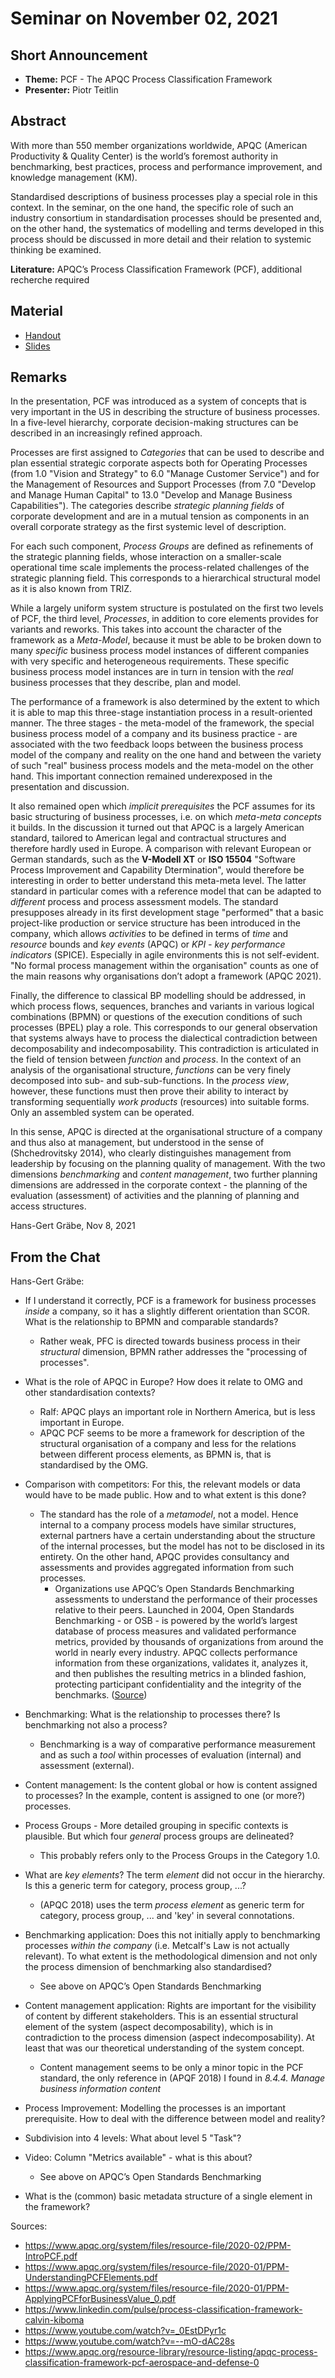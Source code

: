 # Seminar on November 02, 2021

## Short Announcement

* __Theme:__   PCF - The APQC Process Classification Framework
* __Presenter:__ Piotr Teitlin

## Abstract

With more than 550 member organizations worldwide, APQC (American Productivity
& Quality Center) is the world’s foremost authority in benchmarking, best
practices, process and performance improvement, and knowledge management (KM).

Standardised descriptions of business processes play a special role in this
context.  In the seminar, on the one hand, the specific role of such an
industry consortium in standardisation processes should be presented and, on
the other hand, the systematics of modelling and terms developed in this
process should be discussed in more detail and their relation to systemic
thinking be examined.

__Literature:__ APQC’s Process Classification Framework (PCF), additional
recherche required

## Material

* [Handout](Handout.pdf)
* [Slides](Slides.pdf)

## Remarks

In the presentation, PCF was introduced as a system of concepts that is very
important in the US in describing the structure of business processes.  In a
five-level hierarchy, corporate decision-making structures can be described in
an increasingly refined approach.

Processes are first assigned to _Categories_ that can be used to describe and
plan essential strategic corporate aspects both for Operating Processes (from
1.0 "Vision and Strategy" to 6.0 "Manage Customer Service") and for the
Management of Resources and Support Processes (from 7.0 "Develop and Manage
Human Capital" to 13.0 "Develop and Manage Business Capabilities"). The
categories describe _strategic planning fields_ of corporate development and
are in a mutual tension as components in an overall corporate strategy as the
first systemic level of description.

For each such component, _Process Groups_ are defined as refinements of the
strategic planning fields, whose interaction on a smaller-scale operational
time scale implements the process-related challenges of the strategic planning
field. This corresponds to a hierarchical structural model as it is also known
from TRIZ.

While a largely uniform system structure is postulated on the first two levels
of PCF, the third level, _Processes_, in addition to core elements provides
for variants and reworks. This takes into account the character of the
framework as a _Meta-Model_, because it must be able to be broken down to many
_specific_ business process model instances of different companies with very
specific and heterogeneous requirements. These specific business process model
instances are in turn in tension with the _real_ business processes that they
describe, plan and model.

The performance of a framework is also determined by the extent to which it is
able to map this three-stage instantiation process in a result-oriented
manner.  The three stages - the meta-model of the framework, the special
business process model of a company and its business practice - are associated
with the two feedback loops between the business process model of the company
and reality on the one hand and between the variety of such "real" business
process models and the meta-model on the other hand. This important connection
remained underexposed in the presentation and discussion.

It also remained open which _implicit prerequisites_ the PCF assumes for its
basic structuring of business processes, i.e. on which _meta-meta concepts_ it
builds. In the discussion it turned out that APQC is a largely American
standard, tailored to American legal and contractual structures and therefore
hardly used in Europe. A comparison with relevant European or German
standards, such as the __V-Modell XT__ or __ISO 15504__ "Software Process
Improvement and Capability Dtermination", would therefore be interesting in
order to better understand this meta-meta level.  The latter standard in
particular comes with a reference model that can be adapted to _different_
process and process assessment models. The standard presupposes already in its
first development stage "performed" that a basic project-like production or
service structure has been introduced in the company, which allows
_activities_ to be defined in terms of _time_ and _resource_ bounds and _key
events_ (APQC) or _KPI - key performance indicators_ (SPICE).  Especially in
agile environments this is not self-evident. "No formal process management
within the organisation" counts as one of the main reasons why organisations
don’t adopt a framework (APQC 2021). 

Finally, the difference to classical BP modelling should be addressed, in
which process flows, sequences, branches and variants in various logical
combinations (BPMN) or questions of the execution conditions of such processes
(BPEL) play a role. This corresponds to our general observation that systems
always have to process the dialectical contradiction between decomposability
and indecomposability. This contradiction is articulated in the field of
tension between _function_ and _process_. In the context of an analysis of the
organisational structure, _functions_ can be very finely decomposed into sub-
and sub-sub-functions. In the _process view_, however, these functions must
then prove their ability to interact by transforming sequentially _work
products_ (resources) into suitable forms. Only an assembled system can be
operated.

In this sense, APQC is directed at the organisational structure of a company
and thus also at management, but understood in the sense of (Shchedrovitsky
2014), who clearly distinguishes management from leadership by focusing on the
planning quality of management. With the two dimensions _benchmarking_ and
_content management_, two further planning dimensions are addressed in the
corporate context - the planning of the evaluation (assessment) of activities
and the planning of planning and access structures.

Hans-Gert Gräbe, Nov 8, 2021

## From the Chat

Hans-Gert Gräbe:

- If I understand it correctly, PCF is a framework for business processes
  _inside_ a company, so it has a slightly different orientation than SCOR.
  What is the relationship to BPMN and comparable standards?
  - Rather weak, PFC is directed towards business process in their
    _structural_ dimension, BPMN rather addresses the "processing of
    processes".

- What is the role of APQC in Europe? How does it relate to OMG and other
  standardisation contexts?
  - Ralf: APQC plays an important role in Northern America, but is less
    important in Europe.
  - APQC PCF seems to be more a framework for description of the structural
    organisation of a company and less for the relations between different
    process elements, as BPMN is, that is standardised by the OMG.
  
- Comparison with competitors: For this, the relevant models or data would
  have to be made public. How and to what extent is this done?
  - The standard has the role of a _metamodel_, not a model.  Hence internal
    to a company process models have similar structures, external partners
    have a certain understanding about the structure of the internal
    processes, but the model has not to be disclosed in its entirety.  On the
    other hand, APQC provides consultancy and assessments and provides
    aggregated information from such processes.
    - Organizations use APQC’s Open Standards Benchmarking assessments to
      understand the performance of their processes relative to their peers.
      Launched in 2004, Open Standards Benchmarking - or OSB - is powered by
      the world’s largest database of process measures and validated
      performance metrics, provided by thousands of organizations from around
      the world in nearly every industry. APQC collects performance
      information from these organizations, validates it, analyzes it, and
      then publishes the resulting metrics in a blinded fashion, protecting
      participant confidentiality and the integrity of the benchmarks.
      ([Source](https://www.apqc.org/what-we-do/benchmarking/open-standards-benchmarking))

- Benchmarking: What is the relationship to processes there? Is benchmarking
  not also a process?
  - Benchmarking is a way of comparative performance measurement and as such a
    _tool_ within processes of evaluation (internal) and assessment
    (external).
    
- Content management: Is the content global or how is content assigned to
  processes? In the example, content is assigned to one (or more?) processes.

- Process Groups - More detailed grouping in specific contexts is plausible.
  But which four _general_ process groups are delineated?
  - This probably refers only to the Process Groups in the Category 1.0.

- What are _key elements_? The term _element_ did not occur in the hierarchy.
  Is this a generic term for category, process group, ...?
  - (APQC 2018) uses the term _process element_ as generic term for category,
    process group, ... and 'key' in several connotations.

- Benchmarking application: Does this not initially apply to benchmarking
  processes _within the company_ (i.e. Metcalf's Law is not actually
  relevant).  To what extent is the methodological dimension and not only the
  process dimension of benchmarking also standardised?
  - See above on APQC’s Open Standards Benchmarking 

- Content management application: Rights are important for the visibility of
  content by different stakeholders. This is an essential structural element
  of the system (aspect decomposability), which is in contradiction to the
  process dimension (aspect indecomposability).  At least that was our
  theoretical understanding of the system concept.
  - Content management seems to be only a minor topic in the PCF standard, the
    only reference in (APQF 2018) I found in _8.4.4. Manage business
    information content_

- Process Improvement: Modelling the processes is an important prerequisite.
  How to deal with the difference between model and reality?

- Subdivision into 4 levels: What about level 5 "Task"?

- Video: Column "Metrics available" - what is this about? 
  - See above on APQC’s Open Standards Benchmarking 

- What is the (common) basic metadata structure of a single element in the
  framework?

Sources:
* https://www.apqc.org/system/files/resource-file/2020-02/PPM-IntroPCF.pdf
* https://www.apqc.org/system/files/resource-file/2020-01/PPM-UnderstandingPCFElements.pdf
* https://www.apqc.org/system/files/resource-file/2020-01/PPM-ApplyingPCFforBusinessValue_0.pdf
* https://www.linkedin.com/pulse/process-classification-framework-calvin-kiboma
* https://www.youtube.com/watch?v=_0EstDPyr1c
* https://www.youtube.com/watch?v=--mO-dAC28s
* https://www.apqc.org/resource-library/resource-listing/apqc-process-classification-framework-pcf-aerospace-and-defense-0